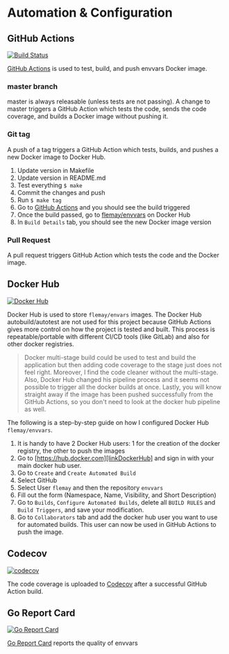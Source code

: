 # Automation & Configuration

## GitHub Actions

[![Build Status][linkGitHubActionsProjectBadge]][linkGitHubActionsProject]

[GitHub Actions][linkGitHubActionsProject] is used to test, build, and push envvars Docker image.

### master branch

master is always releasable (unless tests are not passing). A change to master triggers a GitHub Action which tests the code, sends the code coverage, and builds a Docker image without pushing it.

### Git tag

A push of a tag triggers a GitHub Action which tests, builds, and pushes a new Docker image to Docker Hub.

1. Update version in Makefile
1. Update version in README.md
1. Test everything `$ make`
1. Commit the changes and push
1. Run `$ make tag`
1. Go to [GitHub Actions][linkGitHubActionsProject] and you should see the build triggered
1. Once the build passed, go to [flemay/envvars][linkDockerHubProject] on Docker Hub
1. In `Build Details` tab, you should see the new Docker image version

### Pull Request

A pull request triggers GitHub Action which tests the code and the Docker image.

## Docker Hub

[![Docker Hub][linkDockerHubProjectBadge]][linkDockerHubProject]

Docker Hub is used to store `flemay/envars` images. The Docker Hub autobuild/autotest are not used for this project because GitHub Actions gives more control on how the project is tested and built. This process is repeatable/portable with different CI/CD tools (like GitLab) and also for other docker registries.

> Docker multi-stage build could be used to test and build the application but then adding code coverage to the stage just does not feel right. Moreover, I find the code cleaner without the multi-stage. Also, Docker Hub changed his pipeline process and it seems not possible to trigger all the docker builds at once. Lastly, you will know straight away if the image has been pushed successfully from the GitHub Actions, so you don't need to look at the docker hub pipeline as well.

The following is a step-by-step guide on how I configured Docker Hub `flemay/envvars`.

1. It is handy to have 2 Docker Hub users: 1 for the creation of the docker registry, the other to push the images
1. Go to [https://hub.docker.com][linkDockerHub] and sign in with your main docker hub user.
1. Go to `Create` and  `Create Automated Build`
1. Select GitHub
1. Select User `flemay` and then the repository `envvars`
1. Fill out the form (Namespace, Name, Visibility, and Short Description)
1. Go to `Builds`, `Configure Automated Builds`, delete all `BUILD RULES` and `Build Triggers`, and save your modification.
1. Go to `Collaborators` tab and add the docker hub user you want to use for automated builds. This user can now be used in GitHub Actions to push the image.

## Codecov

[![codecov][linkCodecovProjectBadge]][linkCodecovProject]

The code coverage is uploaded to [Codecov][linkCodecovProject] after a successful GitHub Action build.

## Go Report Card

[![Go Report Card][linkGoReportCardProjectBadge]][linkGoReportCardProject]

[Go Report Card][linkGoReportCardProject] reports the quality of envvars


[linkGitHubActionsProjectBadge]: https://github.com/flemay/envvars/workflows/Deploy/badge.svg
[linkGitHubActionsProject]: https://github.com/flemay/envvars/actions
[linkDockerHubProjectBadge]: https://img.shields.io/badge/dockerhub-builds-blue.svg
[linkDockerHubProject]: https://hub.docker.com/r/flemay/envvars
[linkDockerHub]: https://hub.docker.com
[linkCodecovProjectBadge]: https://codecov.io/gh/flemay/envvars/branch/master/graph/badge.svg
[linkCodecovProject]: https://codecov.io/gh/flemay/envvars
[linkGoReportCardProjectBadge]: https://goreportcard.com/badge/github.com/flemay/envvars
[linkGoReportCardProject]: https://goreportcard.com/report/github.com/flemay/envvars